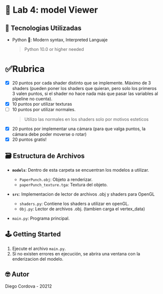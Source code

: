 # 🤖 Lab 4: model Viewer

## 📡 Tecnologias Utilizadas
- Python 🐍: Modern syntax, Interpreted Languaje
  > Python 10.0 or higher needed

# ✅Rubrica

  - [x] 20 puntos por cada shader distinto que se implemente. Máximo de 3 shaders (pueden poner los shaders que quieran, pero solo los primeros 3 valen puntos, si el shader no hace nada más que pasar las variables al pipeline no cuenta).
  - [x] 10 puntos por utilizar texturas
  - [ ] 10 puntos por utilizar normales.
    > Utilizo las normales en los shaders solo por motivos esteticos
  - [x] 20 puntos por implementar una cámara (para que valga puntos, la cámara debe poder moverse o rotar)
  - [x] 20 puntos gratis!

## 🗃️ Estructura de Archivos

- **`models`**: Dentro de esta carpeta se encuentran los modelos a utilizar.
  - `PaperPunch.obj`: Objeto a renderizar.
  - `paperPunch_texture.tga`: Textura del objeto.

- **`src`**: Implementacion de lector de archivos .obj y shaders para OpenGL
  - `shaders.py`: Contiene los shaders a utilizar en openGL.
  - `Obj.py`: Lector de archivos .obj. (tambien carga el vertex_data)

- `main.py`: Programa principal.

## 🕹️ Getting Started

1. Ejecute el archivo `main.py`.
2. Si no existen errores en ejecución, se abrira una ventana con la enderizacion del modelo.

## 🤓 Autor

Diego Cordova - 20212

